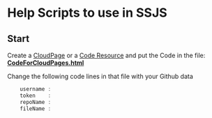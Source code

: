 # Help Scripts to use in SSJS


## Start

Create a <ins>CloudPage</ins> or a <ins>Code Resource</ins> and put the Code in the file: [**CodeForCloudPages.html**](./CodeForCloudPages.html)

Change the following code lines in that file with your Github data

```javascript
	username : 
	token    : 
	repoName : 
	fileName : 
```

